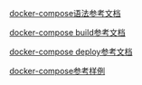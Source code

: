 [docker-compose语法参考文档](https://docs.docker.com/compose/compose-file/)

[docker-compose build参考文档](https://docs.docker.com/compose/compose-file/build/)

[docker-compose deploy参考文档](https://docs.docker.com/compose/compose-file/deploy/)

[docker-compose参考样例](https://github.com/docker/awesome-compose)
